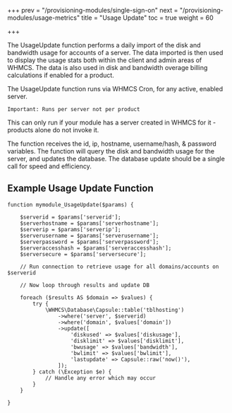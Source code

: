 +++
prev = "/provisioning-modules/single-sign-on"
next = "/provisioning-modules/usage-metrics"
title = "Usage Update"
toc = true
weight = 60

+++

The UsageUpdate function performs a daily import of the disk and bandwidth usage for accounts of a server.
The data imported is then used to display the usage stats both within the client and admin areas of WHMCS.
The data is also used in disk and bandwidth overage billing calculations if enabled for a product.

The UsageUpdate function runs via WHMCS Cron, for any active, enabled server.

`Important: Runs per server not per product`

This can only run if your module has a server created in WHMCS for it - products alone do not invoke it.

The function receives the id, ip, hostname, username/hash, & password variables.
The function will query the disk and bandwidth usage for the server, and updates the database.
The database update should be a single call for speed and efficiency.

## Example Usage Update Function <a id="example-function"></a>

```
function mymodule_UsageUpdate($params) {

    $serverid = $params['serverid'];
    $serverhostname = $params['serverhostname'];
    $serverip = $params['serverip'];
    $serverusername = $params['serverusername'];
    $serverpassword = $params['serverpassword'];
    $serveraccesshash = $params['serveraccesshash'];
    $serversecure = $params['serversecure'];

    // Run connection to retrieve usage for all domains/accounts on $serverid

    // Now loop through results and update DB

    foreach ($results AS $domain => $values) {
        try {
            \WHMCS\Database\Capsule::table('tblhosting')
                ->where('server', $serverid)
                ->where('domain', $values['domain'])
                ->update([
                    'diskused' => $values['diskusage'],
                    'disklimit' => $values['disklimit'],
                    'bwusage' => $values['bandwidth'],
                    'bwlimit' => $values['bwlimit'],
                    'lastupdate' => Capsule::raw('now()'),
                ]);
        } catch (\Exception $e) {
            // Handle any error which may occur
        } 
    }

}
```
